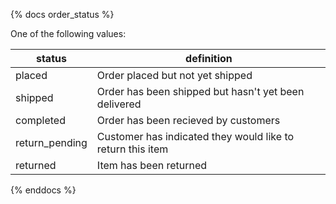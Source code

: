 {% docs order_status %}

One of the following values:

|status           | definition                                               |
|-----------------|----------------------------------------------------------|
|placed           |Order placed but not yet shipped                          |
|shipped          |Order has been shipped but hasn't yet been delivered      |
|completed        |Order has been recieved by customers                      |
|return_pending   |Customer has indicated they would like to return this item|
|returned         |Item has been returned                                    |

{% enddocs %}
